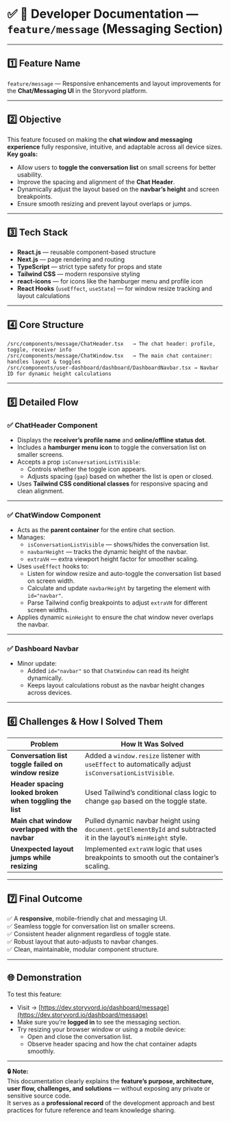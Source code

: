 # ✅ 📂 Developer Documentation — `feature/message` (Messaging Section)

---

## 1️⃣ Feature Name

`feature/message` — Responsive enhancements and layout improvements for the **Chat/Messaging UI** in the Storyvord platform.

---

## 2️⃣ Objective

This feature focused on making the **chat window and messaging experience** fully responsive, intuitive, and adaptable across all device sizes.  
**Key goals:**
- Allow users to **toggle the conversation list** on small screens for better usability.
- Improve the spacing and alignment of the **Chat Header**.
- Dynamically adjust the layout based on the **navbar’s height** and screen breakpoints.
- Ensure smooth resizing and prevent layout overlaps or jumps.

---

## 3️⃣ Tech Stack

- **React.js** — reusable component-based structure
- **Next.js** — page rendering and routing
- **TypeScript** — strict type safety for props and state
- **Tailwind CSS** — modern responsive styling
- **react-icons** — for icons like the hamburger menu and profile icon
- **React Hooks** (`useEffect`, `useState`) — for window resize tracking and layout calculations

---

## 4️⃣ Core Structure

```
/src/components/message/ChatHeader.tsx   → The chat header: profile, toggle, receiver info  
/src/components/message/ChatWindow.tsx   → The main chat container: handles layout & toggles  
/src/components/user-dashboard/dashboard/DashboardNavbar.tsx → Navbar ID for dynamic height calculations
```

---

## 5️⃣ Detailed Flow

### ✅ **ChatHeader Component**

- Displays the **receiver’s profile name** and **online/offline status dot**.
- Includes a **hamburger menu icon** to toggle the conversation list on smaller screens.
- Accepts a prop `isConversationListVisible`:
  - Controls whether the toggle icon appears.
  - Adjusts spacing (`gap`) based on whether the list is open or closed.
- Uses **Tailwind CSS conditional classes** for responsive spacing and clean alignment.

---

### ✅ **ChatWindow Component**

- Acts as the **parent container** for the entire chat section.
- Manages:
  - `isConversationListVisible` — shows/hides the conversation list.
  - `navbarHeight` — tracks the dynamic height of the navbar.
  - `extraVH` — extra viewport height factor for smoother scaling.
- Uses `useEffect` hooks to:
  - Listen for window resize and auto-toggle the conversation list based on screen width.
  - Calculate and update `navbarHeight` by targeting the element with `id="navbar"`.
  - Parse Tailwind config breakpoints to adjust `extraVH` for different screen widths.
- Applies dynamic `minHeight` to ensure the chat window never overlaps the navbar.

---

### ✅ **Dashboard Navbar**

- Minor update:
  - Added `id="navbar"` so that `ChatWindow` can read its height dynamically.
  - Keeps layout calculations robust as the navbar height changes across devices.

---

## 6️⃣ Challenges & How I Solved Them

| Problem | How It Was Solved |
|---------|--------------------|
| **Conversation list toggle failed on window resize** | Added a `window.resize` listener with `useEffect` to automatically adjust `isConversationListVisible`. |
| **Header spacing looked broken when toggling the list** | Used Tailwind’s conditional class logic to change `gap` based on the toggle state. |
| **Main chat window overlapped with the navbar** | Pulled dynamic navbar height using `document.getElementById` and subtracted it in the layout’s `minHeight` style. |
| **Unexpected layout jumps while resizing** | Implemented `extraVH` logic that uses breakpoints to smooth out the container’s scaling. |

---

## 7️⃣ Final Outcome

✅ A **responsive**, mobile-friendly chat and messaging UI.  
✅ Seamless toggle for conversation list on smaller screens.  
✅ Consistent header alignment regardless of toggle state.  
✅ Robust layout that auto-adjusts to navbar changes.  
✅ Clean, maintainable, modular component structure.

---

## 🌐 Demonstration

To test this feature:
- Visit → [https://dev.storyvord.io/dashboard/message](https://dev.storyvord.io/dashboard/message)
- Make sure you’re **logged in** to see the messaging section.
- Try resizing your browser window or using a mobile device:
  - Open and close the conversation list.
  - Observe header spacing and how the chat container adapts smoothly.

---

**🔒 Note:**  
This documentation clearly explains the **feature’s purpose, architecture, user flow, challenges, and solutions** — without exposing any private or sensitive source code.  
It serves as a **professional record** of the development approach and best practices for future reference and team knowledge sharing.
